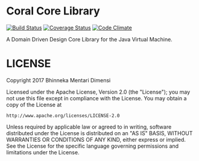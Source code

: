 # Coral Core Library

[![Build Status](https://travis-ci.org/Bhinneka/coral-core.svg?branch=master)](https://travis-ci.org/Bhinneka/coral-core)
[![Coverage Status](https://coveralls.io/repos/github/Bhinneka/coral-core/badge.svg?branch=master)](https://coveralls.io/github/Bhinneka/coral-core?branch=master)
[![Code Climate](https://codeclimate.com/github/Bhinneka/coral-core/badges/gpa.svg)](https://codeclimate.com/github/Bhinneka/coral-core)

A Domain Driven Design Core Library for the Java Virtual Machine.

# LICENSE

Copyright 2017 Bhinneka Mentari Dimensi

Licensed under the Apache License, Version 2.0 (the "License");
you may not use this file except in compliance with the License.
You may obtain a copy of the License at

    http://www.apache.org/licenses/LICENSE-2.0

Unless required by applicable law or agreed to in writing, software
distributed under the License is distributed on an "AS IS" BASIS,
WITHOUT WARRANTIES OR CONDITIONS OF ANY KIND, either express or implied.
See the License for the specific language governing permissions and
limitations under the License.

